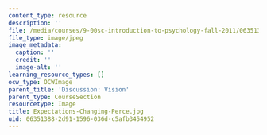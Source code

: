 ```yaml
---
content_type: resource
description: ''
file: /media/courses/9-00sc-introduction-to-psychology-fall-2011/063513882d911596036dc5afb3454952_Expectations-Changing-Perce.jpg
file_type: image/jpeg
image_metadata:
  caption: ''
  credit: ''
  image-alt: ''
learning_resource_types: []
ocw_type: OCWImage
parent_title: 'Discussion: Vision'
parent_type: CourseSection
resourcetype: Image
title: Expectations-Changing-Perce.jpg
uid: 06351388-2d91-1596-036d-c5afb3454952
---
```

